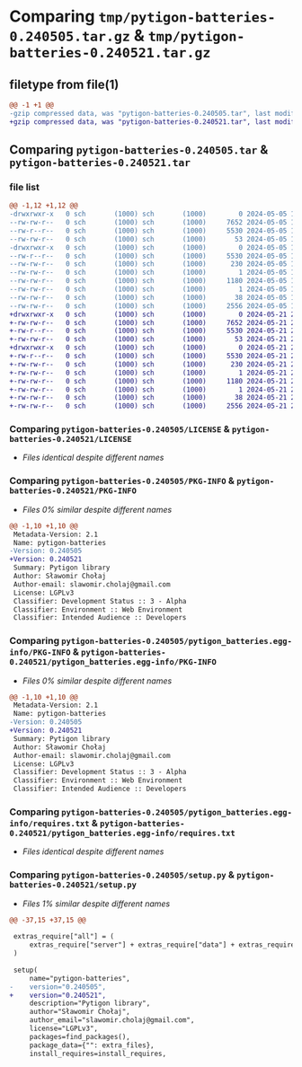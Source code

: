 # Comparing `tmp/pytigon-batteries-0.240505.tar.gz` & `tmp/pytigon-batteries-0.240521.tar.gz`

## filetype from file(1)

```diff
@@ -1 +1 @@
-gzip compressed data, was "pytigon-batteries-0.240505.tar", last modified: Sun May  5 11:47:48 2024, max compression
+gzip compressed data, was "pytigon-batteries-0.240521.tar", last modified: Tue May 21 21:07:42 2024, max compression
```

## Comparing `pytigon-batteries-0.240505.tar` & `pytigon-batteries-0.240521.tar`

### file list

```diff
@@ -1,12 +1,12 @@
-drwxrwxr-x   0 sch       (1000) sch       (1000)        0 2024-05-05 11:47:48.714277 pytigon-batteries-0.240505/
--rw-rw-r--   0 sch       (1000) sch       (1000)     7652 2024-05-05 11:44:41.000000 pytigon-batteries-0.240505/LICENSE
--rw-r--r--   0 sch       (1000) sch       (1000)     5530 2024-05-05 11:47:48.714277 pytigon-batteries-0.240505/PKG-INFO
--rw-rw-r--   0 sch       (1000) sch       (1000)       53 2024-05-05 11:44:41.000000 pytigon-batteries-0.240505/README.md
-drwxrwxr-x   0 sch       (1000) sch       (1000)        0 2024-05-05 11:47:48.706277 pytigon-batteries-0.240505/pytigon_batteries.egg-info/
--rw-r--r--   0 sch       (1000) sch       (1000)     5530 2024-05-05 11:47:48.000000 pytigon-batteries-0.240505/pytigon_batteries.egg-info/PKG-INFO
--rw-rw-r--   0 sch       (1000) sch       (1000)      230 2024-05-05 11:47:48.000000 pytigon-batteries-0.240505/pytigon_batteries.egg-info/SOURCES.txt
--rw-rw-r--   0 sch       (1000) sch       (1000)        1 2024-05-05 11:47:48.000000 pytigon-batteries-0.240505/pytigon_batteries.egg-info/dependency_links.txt
--rw-rw-r--   0 sch       (1000) sch       (1000)     1180 2024-05-05 11:47:48.000000 pytigon-batteries-0.240505/pytigon_batteries.egg-info/requires.txt
--rw-rw-r--   0 sch       (1000) sch       (1000)        1 2024-05-05 11:47:48.000000 pytigon-batteries-0.240505/pytigon_batteries.egg-info/top_level.txt
--rw-rw-r--   0 sch       (1000) sch       (1000)       38 2024-05-05 11:47:48.714277 pytigon-batteries-0.240505/setup.cfg
--rw-rw-r--   0 sch       (1000) sch       (1000)     2556 2024-05-05 11:44:41.000000 pytigon-batteries-0.240505/setup.py
+drwxrwxr-x   0 sch       (1000) sch       (1000)        0 2024-05-21 21:07:42.813528 pytigon-batteries-0.240521/
+-rw-rw-r--   0 sch       (1000) sch       (1000)     7652 2024-05-21 21:04:48.000000 pytigon-batteries-0.240521/LICENSE
+-rw-r--r--   0 sch       (1000) sch       (1000)     5530 2024-05-21 21:07:42.813528 pytigon-batteries-0.240521/PKG-INFO
+-rw-rw-r--   0 sch       (1000) sch       (1000)       53 2024-05-21 21:04:48.000000 pytigon-batteries-0.240521/README.md
+drwxrwxr-x   0 sch       (1000) sch       (1000)        0 2024-05-21 21:07:42.805528 pytigon-batteries-0.240521/pytigon_batteries.egg-info/
+-rw-r--r--   0 sch       (1000) sch       (1000)     5530 2024-05-21 21:07:42.000000 pytigon-batteries-0.240521/pytigon_batteries.egg-info/PKG-INFO
+-rw-rw-r--   0 sch       (1000) sch       (1000)      230 2024-05-21 21:07:42.000000 pytigon-batteries-0.240521/pytigon_batteries.egg-info/SOURCES.txt
+-rw-rw-r--   0 sch       (1000) sch       (1000)        1 2024-05-21 21:07:42.000000 pytigon-batteries-0.240521/pytigon_batteries.egg-info/dependency_links.txt
+-rw-rw-r--   0 sch       (1000) sch       (1000)     1180 2024-05-21 21:07:42.000000 pytigon-batteries-0.240521/pytigon_batteries.egg-info/requires.txt
+-rw-rw-r--   0 sch       (1000) sch       (1000)        1 2024-05-21 21:07:42.000000 pytigon-batteries-0.240521/pytigon_batteries.egg-info/top_level.txt
+-rw-rw-r--   0 sch       (1000) sch       (1000)       38 2024-05-21 21:07:42.813528 pytigon-batteries-0.240521/setup.cfg
+-rw-rw-r--   0 sch       (1000) sch       (1000)     2556 2024-05-21 21:04:48.000000 pytigon-batteries-0.240521/setup.py
```

### Comparing `pytigon-batteries-0.240505/LICENSE` & `pytigon-batteries-0.240521/LICENSE`

 * *Files identical despite different names*

### Comparing `pytigon-batteries-0.240505/PKG-INFO` & `pytigon-batteries-0.240521/PKG-INFO`

 * *Files 0% similar despite different names*

```diff
@@ -1,10 +1,10 @@
 Metadata-Version: 2.1
 Name: pytigon-batteries
-Version: 0.240505
+Version: 0.240521
 Summary: Pytigon library
 Author: Sławomir Chołaj
 Author-email: slawomir.cholaj@gmail.com
 License: LGPLv3
 Classifier: Development Status :: 3 - Alpha
 Classifier: Environment :: Web Environment
 Classifier: Intended Audience :: Developers
```

### Comparing `pytigon-batteries-0.240505/pytigon_batteries.egg-info/PKG-INFO` & `pytigon-batteries-0.240521/pytigon_batteries.egg-info/PKG-INFO`

 * *Files 0% similar despite different names*

```diff
@@ -1,10 +1,10 @@
 Metadata-Version: 2.1
 Name: pytigon-batteries
-Version: 0.240505
+Version: 0.240521
 Summary: Pytigon library
 Author: Sławomir Chołaj
 Author-email: slawomir.cholaj@gmail.com
 License: LGPLv3
 Classifier: Development Status :: 3 - Alpha
 Classifier: Environment :: Web Environment
 Classifier: Intended Audience :: Developers
```

### Comparing `pytigon-batteries-0.240505/pytigon_batteries.egg-info/requires.txt` & `pytigon-batteries-0.240521/pytigon_batteries.egg-info/requires.txt`

 * *Files identical despite different names*

### Comparing `pytigon-batteries-0.240505/setup.py` & `pytigon-batteries-0.240521/setup.py`

 * *Files 1% similar despite different names*

```diff
@@ -37,15 +37,15 @@
 
 extras_require["all"] = (
     extras_require["server"] + extras_require["data"] + extras_require["interface"]
 )
 
 setup(
     name="pytigon-batteries",
-    version="0.240505",
+    version="0.240521",
     description="Pytigon library",
     author="Sławomir Chołaj",
     author_email="slawomir.cholaj@gmail.com",
     license="LGPLv3",
     packages=find_packages(),
     package_data={"": extra_files},
     install_requires=install_requires,
```

